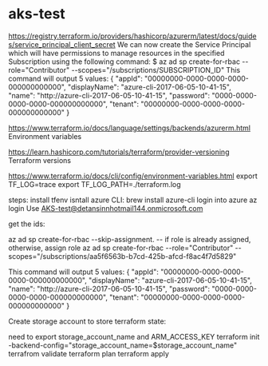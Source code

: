 # aks-test

https://registry.terraform.io/providers/hashicorp/azurerm/latest/docs/guides/service_principal_client_secret
We can now create the Service Principal which will have permissions to manage resources in the specified Subscription using the following command:
$ az ad sp create-for-rbac --role="Contributor" --scopes="/subscriptions/SUBSCRIPTION_ID"
This command will output 5 values:
{
  "appId": "00000000-0000-0000-0000-000000000000",
  "displayName": "azure-cli-2017-06-05-10-41-15",
  "name": "http://azure-cli-2017-06-05-10-41-15",
  "password": "0000-0000-0000-0000-000000000000",
  "tenant": "00000000-0000-0000-0000-000000000000"
}

https://www.terraform.io/docs/language/settings/backends/azurerm.html
Environment variables

https://learn.hashicorp.com/tutorials/terraform/provider-versioning
Terraform versions

https://www.terraform.io/docs/cli/config/environment-variables.html
export TF_LOG=trace
export TF_LOG_PATH=./terraform.log

steps:
install tfenv
isntall azure CLI: brew install azure-cli
login into azure
az login
Use AKS-test@detansinnhotmail144.onmicrosoft.com

get the ids:

az ad sp create-for-rbac --skip-assignment. -- if role is already assigned, otherwise, assign role
az ad sp create-for-rbac --role="Contributor" --scopes="/subscriptions/aa5f6563b-b7cd-425b-afcd-f8ac4f7d5829"

This command will output 5 values:
{
  "appId": "00000000-0000-0000-0000-000000000000",
  "displayName": "azure-cli-2017-06-05-10-41-15",
  "name": "http://azure-cli-2017-06-05-10-41-15",
  "password": "0000-0000-0000-0000-000000000000",
  "tenant": "00000000-0000-0000-0000-000000000000"
}

Create storage account to store terraform state:

need to export storage_account_name and ARM_ACCESS_KEY
terraform init -backend-config="storage_account_name=$storage_account_name"
terrafrom validate
terraform plan
terraform apply
